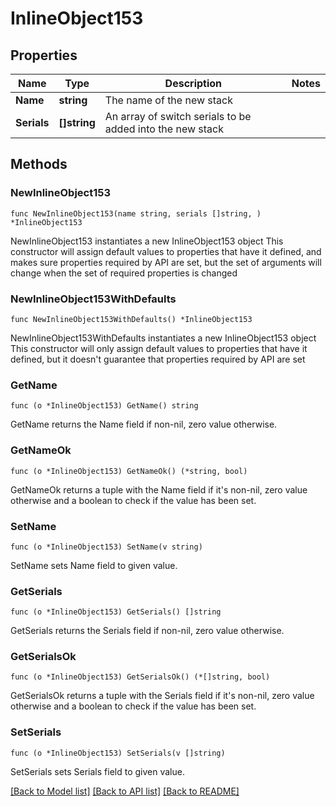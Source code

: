 # InlineObject153

## Properties

Name | Type | Description | Notes
------------ | ------------- | ------------- | -------------
**Name** | **string** | The name of the new stack | 
**Serials** | **[]string** | An array of switch serials to be added into the new stack | 

## Methods

### NewInlineObject153

`func NewInlineObject153(name string, serials []string, ) *InlineObject153`

NewInlineObject153 instantiates a new InlineObject153 object
This constructor will assign default values to properties that have it defined,
and makes sure properties required by API are set, but the set of arguments
will change when the set of required properties is changed

### NewInlineObject153WithDefaults

`func NewInlineObject153WithDefaults() *InlineObject153`

NewInlineObject153WithDefaults instantiates a new InlineObject153 object
This constructor will only assign default values to properties that have it defined,
but it doesn't guarantee that properties required by API are set

### GetName

`func (o *InlineObject153) GetName() string`

GetName returns the Name field if non-nil, zero value otherwise.

### GetNameOk

`func (o *InlineObject153) GetNameOk() (*string, bool)`

GetNameOk returns a tuple with the Name field if it's non-nil, zero value otherwise
and a boolean to check if the value has been set.

### SetName

`func (o *InlineObject153) SetName(v string)`

SetName sets Name field to given value.


### GetSerials

`func (o *InlineObject153) GetSerials() []string`

GetSerials returns the Serials field if non-nil, zero value otherwise.

### GetSerialsOk

`func (o *InlineObject153) GetSerialsOk() (*[]string, bool)`

GetSerialsOk returns a tuple with the Serials field if it's non-nil, zero value otherwise
and a boolean to check if the value has been set.

### SetSerials

`func (o *InlineObject153) SetSerials(v []string)`

SetSerials sets Serials field to given value.



[[Back to Model list]](../README.md#documentation-for-models) [[Back to API list]](../README.md#documentation-for-api-endpoints) [[Back to README]](../README.md)


